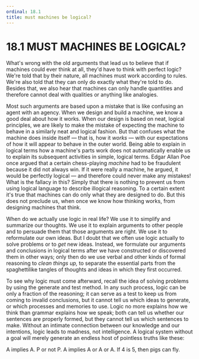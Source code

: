 ```yaml
---
ordinal: 18.1
title: must machines be logical?
---
```


# 18.1 MUST MACHINES BE LOGICAL? 

<p>What's wrong with the old arguments that lead us to believe that if machines could ever think at all, they'd have to think with perfect logic? We're told that by their nature, all machines must work according to rules. We're also told that they can only do exactly what they're told to do. Besides that, we also hear that machines can only handle quantities and therefore cannot deal with qualities or anything like analogies.</p>
<p>Most such arguments are based upon a mistake that is like confusing an agent with an agency. When we design and build a machine, we know a good deal about how it works. When our design is based on neat, logical principles, we are likely to make the mistake of expecting the machine to behave in a similarly neat and logical fashion. But that confuses what the machine does inside itself &mdash; that is, how it <em>works</em> &mdash; with our expectations of how it will appear to behave in the outer world. Being able to explain in logical terms how a machine's parts work does not automatically enable us to explain its subsequent activities in simple, logical terms. Edgar Allan Poe once argued that a certain chess-playing <em>machine</em> had to be fraudulent because it did not always win. If it were really a machine, he argued, it would be perfectly logical &mdash; and therefore could never make any mistakes! What is the fallacy in this? Simply that there is nothing to prevent us from using logical language to describe illogical reasoning. To a certain extent it's true that machines can do only what they are designed to do. But this does not preclude us, when once we know how thinking works, from designing machines that think.</p>
<p>When do we actually use logic in real life? We use it to simplify and summarize our thoughts. We use it to explain arguments to other people and to persuade them that those arguments are right. We use it to reformulate our own ideas. But I doubt that we often use logic actually to solve problems or to <em>get</em> new ideas. Instead, we formulate our arguments and conclusions in logical terms after we have constructed or discovered them in other ways; only then do we use verbal and other kinds of formal reasoning to <em>clean things up,</em> to separate the essential parts from the spaghettilike tangles of thoughts and ideas in which they first occurred.</p>
<p>To see why logic must come afterward, recall the idea of solving problems by using the generate and test method. In any such process, logic can be only a fraction of the reasoning; it can serve as a test to keep us from coming to invalid conclusions, but it cannot tell us which ideas to generate, or which processes and memories to use. Logic no more explains how we think than grammar explains how we speak; both can tell us whether our sentences are properly formed, but they cannot tell us which sentences to make. Without an intimate connection between our knowledge and our intentions, logic leads to madness, not intelligence. A logical system without a goal will merely generate an endless host of pointless truths like these:</p>
<p>A implies A. P or not P. A implies A or A or A. If 4 is 5, then pigs can fly.</p>